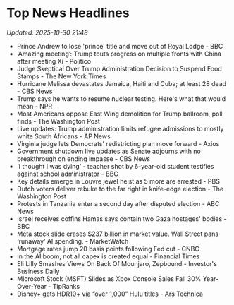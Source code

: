 # Top News Headlines

_Updated: 2025-10-30 21:48_

- Prince Andrew to lose 'prince' title and move out of Royal Lodge - BBC
- ‘Amazing meeting’: Trump touts progress on multiple fronts with China after meeting Xi - Politico
- Judge Skeptical Over Trump Administration Decision to Suspend Food Stamps - The New York Times
- Hurricane Melissa devastates Jamaica, Haiti and Cuba; at least 28 dead - CBS News
- Trump says he wants to resume nuclear testing. Here's what that would mean - NPR
- Most Americans oppose East Wing demolition for Trump ballroom, poll finds - The Washington Post
- Live updates: Trump administration limits refugee admissions to mostly white South Africans - AP News
- Virginia judge lets Democrats' redistricting plan move forward - Axios
- Government shutdown live updates as Senate adjourns with no breakthrough on ending impasse - CBS News
- ‘I thought I was dying’ - teacher shot by 6-year-old student testifies against school administrator - BBC
- Key details emerge in Louvre jewel heist as 5 more are arrested - PBS
- Dutch voters deliver rebuke to the far right in knife-edge election - The Washington Post
- Protests in Tanzania enter a second day after disputed election - ABC News
- Israel receives coffins Hamas says contain two Gaza hostages' bodies - BBC
- Meta stock slide erases $237 billion in market value. Wall Street pans ‘runaway’ AI spending. - MarketWatch
- Mortgage rates jump 20 basis points following Fed cut - CNBC
- In the AI boom, not all capex is created equal - Financial Times
- Eli Lilly Smashes Views On Back Of Mounjaro, Zepbound - Investor's Business Daily
- Microsoft Stock (MSFT) Slides as Xbox Console Sales Fall 30% Year-Over-Year - TipRanks
- Disney+ gets HDR10+ via “over 1,000” Hulu titles - Ars Technica